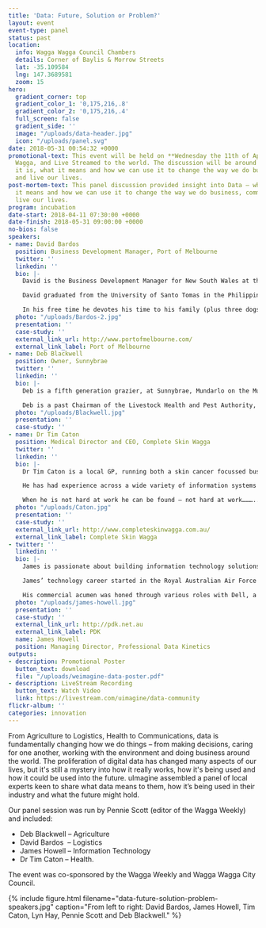 ```yaml
---
title: 'Data: Future, Solution or Problem?'
layout: event
event-type: panel
status: past
location:
  info: Wagga Wagga Council Chambers
  details: Corner of Baylis & Morrow Streets
  lat: -35.109584
  lng: 147.3689581
  zoom: 15
hero:
  gradient_corner: top
  gradient_color_1: '0,175,216,.8'
  gradient_color_2: '0,175,216,.4'
  full_screen: false
  gradient_side: ''
  image: "/uploads/data-header.jpg"
  icon: "/uploads/panel.svg"
date: 2018-05-31 00:54:32 +0000
promotional-text: This event will be held on **Wednesday the 11th of April** in Wagga
  Wagga, and Live Streamed to the world. The discussion will be around Data – what
  it is, what it means and how we can use it to change the way we do business, communicate
  and live our lives.
post-mortem-text: This panel discussion provided insight into Data – what it is, what
  it means and how we can use it to change the way we do business, communicate and
  live our lives.
program: incubation
date-start: 2018-04-11 07:30:00 +0000
date-finish: 2018-05-31 09:00:00 +0000
no-bios: false
speakers:
- name: David Bardos
  position: Business Development Manager, Port of Melbourne
  twitter: ''
  linkedin: ''
  bio: |-
    David is the Business Development Manager for New South Wales at the Port of Melbourne (PoM). David is based in Wagga Wagga regional New South Wales and manages a wide selection of work concerning all aspects of international trade which includes financial, commercial, strategic analysis, planning and marketing. David is responsible in developing trade and business opportunities as well as maintaining effective and high quality relationship with all stakeholders involved in supply chain and logistics. This includes but is not limited to; exporters, importers, transport service providers, all layers of Government and various peak body associations in Australia. 

    David graduated from the University of Santo Tomas in the Philippines with a Bachelor of Science and Commerce degree (major in Business Administration) and has pursued additional studies in the United States and in Australia specifically in the fields of supply chain management and project management. 

    In his free time he devotes his time to his family (plus three dogs and a cat). He is a member of the Charles Sturt University Regional Consultative Committee and is currently the President of the Police-Citizens Youth Club (PCYC) Wagga Wagga. David is also a strong advocate against Domestic Violence and to date has impacted more than 1,500 women who attended his programs.
  photo: "/uploads/Bardos-2.jpg"
  presentation: ''
  case-study: ''
  external_link_url: http://www.portofmelbourne.com/
  external_link_label: Port of Melbourne
- name: Deb Blackwell
  position: Owner, Sunnybrae
  twitter: ''
  linkedin: ''
  bio: |-
    Deb is a fifth generation grazier, at Sunnybrae, Mundarlo on the Murrumbidgee River. Deb and her husband, Prof. John Blackwell, specialise in native grass fed Charolais – Red Poll cross beef. They also own Pentland Wines, vineyard at Yenda, NSW, where they specialise in only one French grape variety, Petit Verdot.  Working in isolated locations whilst competing commercially within a global market requires a great reliance upson technology and a source of accurate data.  From weather predictions to beef markets and wine trends, our daily lives are intrinsically reliant upon global data.  Keeping up with these trends, is complex and difficult, as well as potentially risky from a security and privacy perspective.

    Deb is a past Chairman of the Livestock Health and Pest Authority, where her interest was in the pursuit of a sound Bio Security regime for Australia. Deb has a BA LLB from the University of Sydney and is involved in charity fundraising and maintains a strong interest in agri politics and environmental health.
  photo: "/uploads/Blackwell.jpg"
  presentation: ''
  case-study: ''
- name: Dr Tim Caton
  position: Medical Director and CEO, Complete Skin Wagga
  twitter: ''
  linkedin: ''
  bio: |-
    Dr Tim Caton is a local GP, running both a skin cancer focussed business and an aesthetic medical practice. He has a background in hospital emergency medicine, medical education and military medicine.

    He has had experience across a wide variety of information systems in the health sector. Prior to doing medicine he was a Health Information Manager, involved in various projects to do with electronic medical records and also the running of Medical Records Services in Public Hospitals in Western Sydney. He has an ongoing interest in information, collection, distribution, protection and use. 

    When he is not hard at work he can be found – not hard at work………..
  photo: "/uploads/Caton.jpg"
  presentation: ''
  case-study: ''
  external_link_url: http://www.completeskinwagga.com.au/
  external_link_label: Complete Skin Wagga
- twitter: ''
  linkedin: ''
  bio: |-
    James is passionate about building information technology solutions. He believes in an Australia in which where you choose to live and work is no impediment to opportunity, whether in your business or family. He created [PDK](http://pdk.net.au/) to bring global technology solutions to regional Australia. Establishing PDK as the preeminent technology company in the Riverina, NSW and now throughout Australia.

    James’ technology career started in the Royal Australian Air Force as a Communications and Information System Controller (CISCON), managing the advanced communication systems that keep the Air Force connected internally, with the other services, and with allied military forces worldwide. James active defence career saw him undertake several ‘tours of duty’.

    His commercial acumen was honed through various roles with Dell, a stint at Austrade and with the KAZ Group (now Fujitsu).
  photo: "/uploads/james-howell.jpg"
  presentation: ''
  case-study: ''
  external_link_url: http://pdk.net.au
  external_link_label: PDK
  name: James Howell
  position: Managing Director, Professional Data Kinetics
outputs:
- description: Promotional Poster
  button_text: download
  file: "/uploads/weimagine-data-poster.pdf"
- description: LiveStream Recording
  button_text: Watch Video
  link: https://livestream.com/uimagine/data-community
flickr-album: ''
categories: innovation
---
```

From Agriculture to Logistics, Health to Communications, data is fundamentally changing how we do things – from making decisions, caring for one another, working with the environment and doing business around the world. The proliferation of digital data has changed many aspects of our lives, but it's still a mystery into how it really works, how it's being used and how it could be used into the future. uImagine assembled a panel of local experts keen to share what data means to them, how it’s being used in their industry and what the future might hold.

Our panel session was run by Pennie Scott (editor of the Wagga Weekly) and included:

* Deb Blackwell – Agriculture
* David Bardos  – Logistics
* James Howell – Information Technology
* Dr Tim Caton – Health.

The event was co-sponsored by the Wagga Weekly and Wagga Wagga City Council. 

{% include figure.html filename="data-future-solution-problem-speakers.jpg" caption="From left to right: David Bardos, James Howell, Tim Caton, Lyn Hay, Pennie Scott and Deb Blackwell." %}